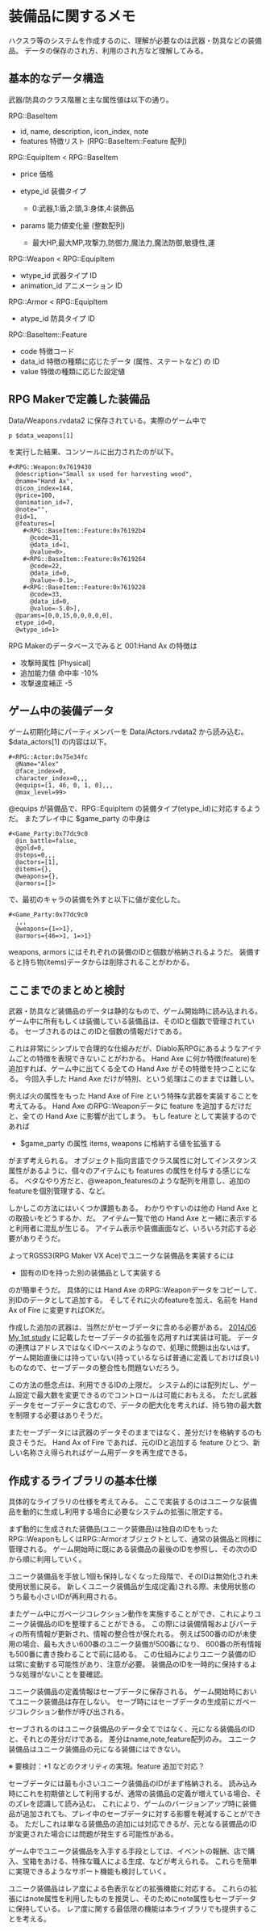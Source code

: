 # 装備品に関するメモ

ハクスラ等のシステムを作成するのに、理解が必要なのは武器・防具などの装備品。
データの保存のされ方、利用のされ方など理解してみる。

## 基本的なデータ構造

武器/防具のクラス階層と主な属性値は以下の通り。

RPG::BaseItem
* id, name, description, icon_index, note
* features 特徴リスト (RPG::BaseItem::Feature 配列)

RPG::EquipItem < RPG::BaseItem
* price 価格
* etype_id 装備タイプ
  * 0:武器,1:盾,2:頭,3:身体,4:装飾品

* params 能力値変化量 (整数配列)
  * 最大HP,最大MP,攻撃力,防御力,魔法力,魔法防御,敏捷性,運

RPG::Weapon < RPG::EquipItem
* wtype_id 武器タイプ ID
* animation_id アニメーション ID

RPG::Armor < RPG::EquipItem
* atype_id 防具タイプ ID

RPG::BaseItem::Feature
* code 特徴コード
* data_id 特徴の種類に応じたデータ (属性、ステートなど) の ID
* value 特徴の種類に応じた設定値

## RPG Makerで定義した装備品

Data/Weapons.rvdata2 に保存されている。実際のゲーム中で

    p $data_weapons[1]

を実行した結果、コンソールに出力されたのが以下。

    #<RPG::Weapon:0x7619430
      @description="Small sx used for harvesting wood",
      @name="Hand Ax",
      @icon_index=144,
      @price=100,
      @animation_id=7,
      @note="",
      @id=1,
      @features=[
        #<RPG::BaseItem::Feature:0x76192b4
          @code=31,
          @data_id=1,
          @value=0>,
        #<RPG::BaseItem::Feature:0x7619264
          @code=22,
          @data_id=0,
          @value=-0.1>,
        #<RPG::BaseItem::Feature:0x7619228
          @code=33,
          @data_id=0,
          @value=-5.0>],
      @params=[0,0,15,0,0,0,0,0],
      etype_id=0,
      @wtype_id=1>

RPG Makerのデータベースでみると 001:Hand Ax の特徴は
* 攻撃時属性 [Physical]
* 追加能力値 命中率 -10%
* 攻撃速度補正 -5

## ゲーム中の装備データ

ゲーム初期化時にパーティメンバーを Data/Actors.rvdata2 から読み込む。
$data_actors[1] の内容は以下。

    #<RPG::Actor:0x75e34fc
      @Name="Alex"
      @face_index=0,
      character_index=0,,,
      @equips=[1, 46, 0, 1, 0],,,
      @max_level=99>

@equips が装備品で、RPG::EquipItem の装備タイプ(etype_id)に対応するようだ。
またプレイ中に $game_party の中身は

    #<Game_Party:0x77dc9c0
      @in_battle=false,
      @gold=0,
      @steps=0,,,
      @actors=[1],
      @items={},
      @weapons={},
      @armors=[]>

で、最初のキャラの装備を外すと以下に値が変化した。

    #<Game_Party:0x77dc9c0
      ,,,
      @weapons={1=>1},
      @armors={46=>1, 1=>1}

weapons, armors にはそれぞれの装備のIDと個数が格納されるようだ。
装備すると持ち物(items)データからは削除されることがわかる。

## ここまでのまとめと検討

武器・防具など装備品のデータは静的なもので、ゲーム開始時に読み込まれる。
ゲーム中に所有もしくは装備している装備品は、そのIDと個数で管理されている。
セーブされるのはこのIDと個数の情報だけである。


これは非常にシンプルで合理的な仕組みだが、Diablo系RPGにあるようなアイテムごとの特徴を表現できないことがわかる。
Hand Axe に何か特徴(feature)を追加すれば、ゲーム中に出てくる全ての Hand Axe がその特徴を持つことになる。
今回入手した Hand Axe だけが特別、という処理はこのままでは難しい。


例えば火の属性をもった Hand Axe of Fire という特殊な武器を実装することを考えてみる。
Hand Axe のRPG::Weaponデータに feature を追加するだけだと、全ての Hand Axe に影響が出てしまう。
もし feature として実装するのであれば

* $game_party の属性 items, weapons に格納する値を拡張する

がまず考えられる。
オブジェクト指向言語でクラス属性に対してインスタンス属性があるように、個々のアイテムにも features の属性を付与する感じになる。
ベタなやり方だと、@weapon_featuresのような配列を用意し、追加のfeatureを個別管理する、など。

しかしこの方法にはいくつか課題もある。
わかりやすいのは他の Hand Axe との取扱いをどうするか、だ。
アイテム一覧で他の Hand Axe と一緒に表示すると利用者に混乱が生じる。
アイテム表示や装備画面など、いろいろ対応する必要がありそうだ。


よってRGSS3(RPG Maker VX Ace)でユニークな装備品を実装するには

* 固有のIDを持った別の装備品として実装する

のが簡単そうだ。
具体的には Hand Axe のRPG::Weaponデータをコピーして、別IDのデータとして追加する。
そしてそれに火のfeatureを加え、名前を Hand Ax of Fire に変更すればOKだ。


作成した追加の武器は、当然だがセーブデータに含める必要がある。
[2014/06 My 1st study](201406-1st-study.md "2014/06 My 1st study") に記載したセーブデータの拡張を応用すれば実装は可能。
データの連携はアドレスではなくIDベースのようなので、処理に問題は出ないはず。
ゲーム開始直後には持っていない(持っているならば普通に定義しておけば良い)ものなので、セーブデータの整合性も問題ないだろう。


この方法の懸念点は、利用できるIDの上限だ。
システム的には配列だし、ゲーム設定で最大数を変更できるのでコントロールは可能におもえる。
ただし武器データをセーブデータに含むので、データの肥大化を考えれば、持ち物の最大数を制限する必要はありそうだ。


またセーブデータには武器のデータそのままではなく、差分だけを格納するのも良さそうだ。
Hand Ax of Fire であれば、元のIDと追加する feature ひとつ、新しい名称さえ得られればゲーム用データを再生成できる。

## 作成するライブラリの基本仕様

具体的なライブラリの仕様を考えてみる。
ここで実装するのはユニークな装備品を動的に生成し利用する場合に必要なシステムの拡張に限定する。

まず動的に生成された装備品(ユニーク装備品)は独自のIDをもったRPG::WeaponもしくはRPG::Armorオブジェクトとして、通常の装備品と同様に管理される。
ゲーム開始時に既にある装備品の最後のIDを参照し、その次のIDから順に利用していく。

ユニーク装備品を手放し1個も保持しなくなった段階で、そのIDは無効化され未使用状態に戻る。
新しくユニーク装備品が生成(定義)される際、未使用状態のうち最も小さいIDが再利用される。

またゲーム中にガベージコレクション動作を実施することができ、これによりユニーク装備品のIDを整理することができる。
この際には装備情報およびパーティの所有情報が更新され、情報の整合性が保たれる。
例えば500番のIDが未使用の場合、最も大きい600番のユニーク装備が500番になり、
600番の所有情報も500番に書き換わることで前に詰める。
この仕組みによりユニーク装備のIDは常に変動する可能性があり、注意が必要。
装備品のIDを一時的に保持するような処理がないことを要確認。

ユニーク装備品の定義情報はセーブデータに保存される。
ゲーム開始時においてユニーク装備品は存在しない。
セーブ時にはセーブデータの生成前にガベージコレクション動作が呼び出される。

セーブされるのはユニーク装備品のデータ全てではなく、元になる装備品のIDと、それとの差分だけである。
差分はname,note,feature配列のみ。
ユニーク装備品はユニーク装備品の元になる装備にはできない。


※ 要検討：+1 などのクオリティの実現。feature 追加で対応？


セーブデータには最も小さいユニーク装備品のIDがまず格納される。
読み込み時にこれを初期値として利用するが、通常の装備品の定義が増えている場合、そのズレを認識して読み込む。
これにより、ゲームのバージョンアップ時に装備品が追加されても、プレイ中のセーブデータに対する影響を軽減することができる。
ただしこれは単なる装備品の追加には対応できるが、元となる装備品のIDが変更された場合には問題が発生する可能性がある。

ゲーム中でユニーク装備品を入手する手段としては、イベントの報酬、店で購入、宝箱をあける、特殊な職人による生成、などが考えられる。
これらを簡単に実現できるようなサポート機能も検討していく。


ユニーク装備品はレア度による色表示などの拡張機能に対応する。
これらの拡張にはnote属性を利用したものを推奨し、そのためにnote属性もセーブデータに保持している。
レア度に関する最低限の機能は本ライブラリでも提供することを考える。
